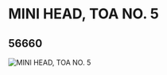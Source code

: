 # MINI HEAD, TOA NO. 5
## 56660
![MINI HEAD, TOA NO. 5](https://lc-www-live-s.legocdn.com/media/bricks/5/2/4298925.jpg)